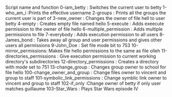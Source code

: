 Script name and function
0-iam_betty : Switches the current user to betty
1-who_am_i :Prints the effective username
2-groups : Prints all the groups the current user is part of
3-new_owner : Changes the owner of file hell to user betty
4-empty : Creates empty file named hello
5-execute : Adds exeecute permission to the owner of file hello
6-multiple_permission : Adds multiple permissions to file
7-everybody : Adds execution permission to all users
8-James_bond : Takes away all group and user permissions and gives other users all permissions
9-John_Doe : Set file mode bit to 753
10-mirror_permissions: Makes file hello permissions to the same as file olleh
11-directories_permissions : Give execution permission to current working directory's subdirectories
12-directory_permissions : Creates a directory with mode set to 751
13-change_group : Changes group owner to school for file hello
100-change_owner_and_group : Change files owner to vincent and group to staff
101-symbolic_link_permissions : Change symblic link owner to vincent and group to staff
102-if_only :Change owner of betty if only user matches guillaume
103-Star_Wars : Plays Star Wars episode IV

